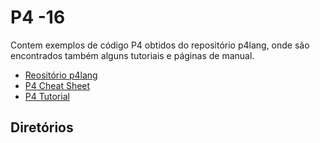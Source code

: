 # P4 -16 

Contem exemplos de código P4 obtidos do repositório p4lang, onde são encontrados
também alguns tutoriais e páginas de manual.

- [Reositório p4lang](https://github.com/p4lang/)
- [P4 Cheat Sheet](https://github.com/p4lang/tutorials/blob/master/p4-cheat-sheet.pdf)
- [P4 Tutorial](https://github.com/p4lang/tutorials/blob/master/P4_tutorial.pdf)

## Diretórios

